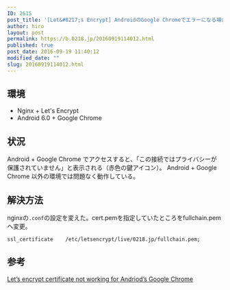 ```yaml
---
ID: 2615
post_title: '[Let&#8217;s Encrypt] AndroidのGoogle Chromeでエラーになる場合の対処法'
author: hiro
layout: post
permalink: https://b.0218.jp/20160919114012.html
published: true
post_date: 2016-09-19 11:40:12
modified_date: ""
slug: 20160919114012.html
---
```

<!--more-->
## 環境
* Nginx + Let's Encrypt
* Android 6.0 + Google Chrome

## 状況
Android + Google Chrome でアクセスすると、「この接続ではプライバシーが保護されていません」と表示される（赤色の鍵アイコン）。
Android + Google Chrome 以外の環境では問題なく動作している。

## 解決方法
nginxの<code>.conf</code>の設定を変えた。cert.pemを指定していたところをfullchain.pemへ変更。
<pre><code>ssl_certificate    /etc/letsencrypt/live/0218.jp/fullchain.pem;</code></pre>

## 参考
[Let’s encrypt certificate not working for Andriod’s Google Chrome](https://community.letsencrypt.org/t/lets-encrypt-certificate-not-working-for-andriods-google-chrome/7184)
